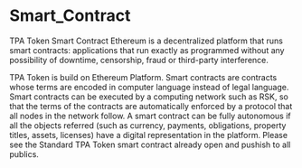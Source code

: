 # Smart_Contract
TPA Token Smart Contract
Ethereum is a decentralized platform that runs smart contracts: applications that run exactly as programmed without any possibility of downtime, censorship, fraud or third-party interference.

TPA Token is build on Ethereum Platform.
Smart contracts are contracts whose terms are encoded in  computer language instead of legal language. 
Smart contracts can be executed by a computing network such as RSK, so that the terms of the contracts 
are automatically enforced by a protocol that all nodes in the network follow. A smart contract can be fully autonomous if all the objects referred (such as currency, payments, obligations, property titles, assets, licenses) have a digital representation in the platform. 
Please see the Standard TPA Token smart contract already open and pushish to all publics.
